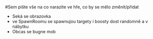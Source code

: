 #Sem pište vše na co narazíte ve hře, co by se mělo změnit/přidat

- Seká se obrazovka
- ve SpawnRoomu se spawnujou targety i boosty dost randomně a v nábytku
- Obcas se bugne mob
